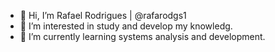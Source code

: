 - 👋 Hi, I’m Rafael Rodrigues | @rafarodgs1
- 👀 I’m interested in study and develop my knowledg.
- 🌱 I’m currently learning systems analysis and development.

<!---
rafarodgs1/rafarodgs1 is a ✨ special ✨ repository because its `README.md` (this file) appears on your GitHub profile.
You can click the Preview link to take a look at your changes.
--->
